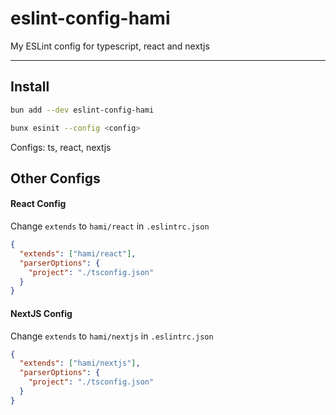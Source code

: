 # eslint-config-hami
My ESLint config for typescript, react and nextjs

---

## Install

```bash
bun add --dev eslint-config-hami
```

```bash
bunx esinit --config <config>
```
Configs: ts, react, nextjs


## Other Configs
#### React Config

Change `extends` to `hami/react` in `.eslintrc.json`
```json
{
  "extends": ["hami/react"],
  "parserOptions": {
    "project": "./tsconfig.json"
  }
}
```

#### NextJS Config

Change `extends` to `hami/nextjs` in `.eslintrc.json`
```json
{
  "extends": ["hami/nextjs"],
  "parserOptions": {
    "project": "./tsconfig.json"
  }
}
```
